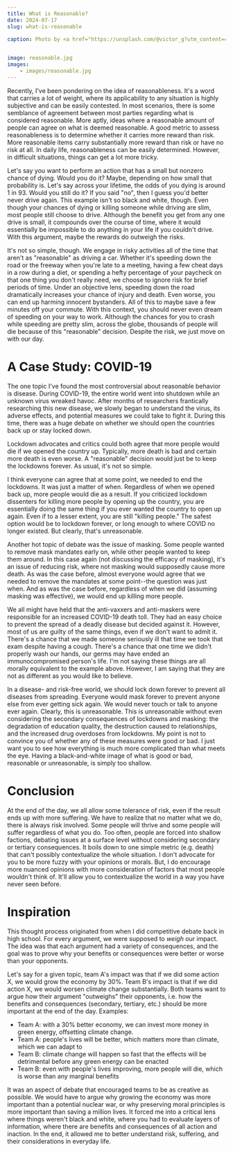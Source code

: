 ```yaml
---
title: What is Reasonable?
date: 2024-07-17
slug: what-is-reasonable

caption: Photo by <a href="https://unsplash.com/@victor_g?utm_content=creditCopyText&utm_medium=referral&utm_source=unsplash">Victor</a> on <a href="https://unsplash.com/photos/be-reasonable-neon-signage-3YW2jxSblE8?utm_content=creditCopyText&utm_medium=referral&utm_source=unsplash">Unsplash</a>
  

image: reasonable.jpg
images:
    - images/reasonable.jpg
---
```


Recently, I've been pondering on the idea of reasonableness. It's a word that carries a lot of weight, where its applicability to any situation is highly subjective and can be easily contested. In most scenarios, there is some semblance of agreement between most parties regarding what is considered reasonable. More aptly, ideas where a reasonable amount of people can agree on what is deemed reasonable. A good metric to assess reasonableness is to determine whether it carries more reward than risk. More reasonable items carry substantially more reward than risk or have no risk at all. In daily life, reasonableness can be easily determined. However, in difficult situations, things can get a lot more tricky. 

Let's say you want to perform an action that has a small but nonzero chance of dying. Would you do it? Maybe, depending on how small that probability is. Let's say across your lifetime, the odds of you dying is around 1 in 93. Would you still do it? If you said "no", then I guess you'd better never drive again. This example isn't so black and white, though. Even though your chances of dying or killing someone while driving are slim, most people still choose to drive. Although the benefit you get from any one drive is small, it compounds over the course of time, where it would essentially be impossible to do anything in your life if you couldn't drive. With this argument, maybe the rewards do outweigh the risks. 

It's not so simple, though. We engage in risky activities all of the time that aren't as "reasonable" as driving a car. Whether it's speeding down the road or the freeway when you're late to a meeting, having a few cheat days in a row during a diet, or spending a hefty percentage of your paycheck on that one thing you don't really need, we choose to ignore risk for brief periods of time. Under an objective lens, speeding down the road dramatically increases your chance of injury and death. Even worse, you can end up harming innocent bystanders. All of this to maybe save a few minutes off your commute. With this context, you should never even dream of speeding on your way to work. Although the chances for you to crash while speeding are pretty slim, across the globe, thousands of people will die because of this "reasonable" decision. Despite the risk, we just move on with our day. 

# A Case Study: COVID-19

The one topic I've found the most controversial about reasonable behavior is disease. During COVID-19, the entire world went into shutdown while an unknown virus wreaked havoc. After months of researchers frantically researching this new disease, we slowly began to understand the virus, its adverse effects, and potential measures we could take to fight it. During this time, there was a huge debate on whether we should open the countries back up or stay locked down. 

Lockdown advocates and critics could both agree that more people would die if we opened the country up. Typically, more death is bad and certain more death is even worse. A "reasonable" decision would just be to keep the lockdowns forever. As usual, it's not so simple. 

I think everyone can agree that at some point, we needed to end the lockdowns. It was just a matter of when. Regardless of when we opened back up, more people would die as a result. If you criticized lockdown dissenters for killing more people by opening up the country, you are essentially doing the same thing if you ever wanted the country to open up again. Even if to a lesser extent, you are still "killing people." The safest option would be to lockdown forever, or long enough to where COVID no longer existed. But clearly, that's unreasonable.

Another hot topic of debate was the issue of masking. Some people wanted to remove mask mandates early on, while other people wanted to keep them around. In this case again (not discussing the efficacy of masking), it's an issue of reducing risk, where not masking would supposedly cause more death. As was the case before, almost everyone would agree that we needed to remove the mandates at some point--the question was just when. And as was the case before, regardless of when we did (assuming masking was effective), we would end up killing more people. 

We all might have held that the anti-vaxxers and anti-maskers were responsible for an increased COVID-19 death toll. They had an easy choice to prevent the spread of a deadly disease but decided against it. However, most of us are guilty of the same things, even if we don't want to admit it. There's a chance that we made someone seriously ill that time we took that exam despite having a cough. There's a chance that one time we didn't properly wash our hands, our germs may have ended an immunocompromised person's life. I'm not saying these things are all morally equivalent to the example above. However, I am saying that they are not as different as you would like to believe. 

In a disease- and risk-free world, we should lock down forever to prevent all diseases from spreading. Everyone would mask forever to prevent anyone else from ever getting sick again. We would never touch or talk to anyone ever again. Clearly, this is unreasonable. This is unreasonable without even considering the secondary consequences of lockdowns and masking: the degradation of education quality, the destruction caused to relationships, and the increased drug overdoses from lockdowns. My point is not to convince you of whether any of these measures were good or bad. I just want you to see how everything is much more complicated than what meets the eye. Having a black-and-white image of what is good or bad, reasonable or unreasonable, is simply too shallow. 

# Conclusion
At the end of the day, we all allow some tolerance of risk, even if the result ends up with more suffering. We have to realize that no matter what we do, there is always risk involved. Some people will thrive and some people will suffer regardless of what you do. Too often, people are forced into shallow factions, debating issues at a surface level without considering secondary or tertiary consequences. It boils down to one simple metric (e.g. death) that can't possibly contextualize the whole situation. I don't advocate for you to be more fuzzy with your opinions or morals. But, I do encourage more nuanced opinions with more consideration of factors that most people wouldn't think of. It'll allow you to contextualize the world in a way you have never seen before. 

# Inspiration
This thought process originated from when I did competitive debate back in high school. For every argument, we were supposed to *weigh* our impact. The idea was that each argument had a variety of consequences, and the goal was to prove why your benefits or consequences were better or worse than your opponents. 

Let's say for a given topic, team A's impact was that if we did some action X, we would grow the economy by 30%. Team B's impact is that if we did action X, we would worsen climate change substantially. Both teams want to argue how their argument "outweighs" their opponents, i.e. how the benefits and consequences (secondary, tertiary, etc.) should be more important at the end of the day. Examples:
- Team A: with a 30% better economy, we can invest more money in green energy, offsetting climate change.
- Team A: people's lives will be better, which matters more than climate, which we can adapt to 
- Team B: climate change will happen so fast that the effects will be detrimental before any green energy can be enacted
- Team B: even with people's lives improving, more people will die, which is worse than any marginal benefits  

It was an aspect of debate that encouraged teams to be as creative as possible. We would have to argue why growing the economy was more important than a potential nuclear war, or why preserving moral principles is more important than saving a million lives. It forced me into a critical lens where things weren't black and white, where you had to evaluate layers of information, where there are benefits and consequences of all action and inaction. In the end, it allowed me to better understand risk, suffering, and their considerations in everyday life.


